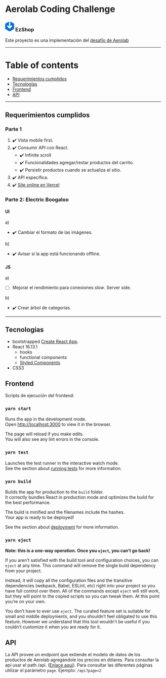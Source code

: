 # Aerolab Coding Challenge

### ![EzShop](https://raw.githubusercontent.com/Martinnqn/Aerolab-challenge/master/src/assets/Combined%20Shape%202.png "EzShop") EzShop

Este proyecto es una implementación del [desafío de Aerolab](https://github.com/Aerolab/challenge)

---

# Table of contents

- [Requerimientos cumplidos](#requerimientos-cumplidos)
- [Tecnologías](#tecnologías)
- [Frontend](#frontend)
- [API](#API)

---

## Requerimientos cumplidos

### Parte 1

1. :heavy_check_mark: Vista mobile first.
2. :heavy_check_mark: Consumir API con React.
   - :heavy_check_mark: Infinite scroll
   - :heavy_check_mark: Funcionalidades agregar/restar productos del carrito.
   - :heavy_check_mark: Persistir productos cuando se actualiza el sitio.
3. :heavy_check_mark: API específica.
4. :heavy_check_mark: [Site online en Vercel](https://aerolab-challenge.martinnqn.vercel.app/)

### Parte 2: Electric Boogaloo

#### UI

a)

- :heavy_check_mark: Cambiar el formato de las imágenes.

b)

- :heavy_check_mark: Avisar si la app está funcionando offline.

#### JS

a)

- [ ] Mejorar el rendimiento para conexiones _slow_. Server side.

b)

- :heavy_check_mark: Crear árbol de categorías.

---

## Tecnologías

- bootstrapped [Create React App](https://github.com/facebook/create-react-app).
- React 16.13.1
  - hooks
  - functional components
  - [Styled Components](https://styled-components.com/)
- CSS3

## Frontend

Scripts de ejecución del frontend:

### `yarn start`

Runs the app in the development mode.<br />
Open [http://localhost:3000](http://localhost:3000) to view it in the browser.

The page will reload if you make edits.<br />
You will also see any lint errors in the console.

### `yarn test`

Launches the test runner in the interactive watch mode.<br />
See the section about [running tests](https://facebook.github.io/create-react-app/docs/running-tests) for more information.

### `yarn build`

Builds the app for production to the `build` folder.<br />
It correctly bundles React in production mode and optimizes the build for the best performance.

The build is minified and the filenames include the hashes.<br />
Your app is ready to be deployed!

See the section about [deployment](https://facebook.github.io/create-react-app/docs/deployment) for more information.

### `yarn eject`

**Note: this is a one-way operation. Once you `eject`, you can’t go back!**

If you aren’t satisfied with the build tool and configuration choices, you can `eject` at any time. This command will remove the single build dependency from your project.

Instead, it will copy all the configuration files and the transitive dependencies (webpack, Babel, ESLint, etc) right into your project so you have full control over them. All of the commands except `eject` will still work, but they will point to the copied scripts so you can tweak them. At this point you’re on your own.

You don’t have to ever use `eject`. The curated feature set is suitable for small and middle deployments, and you shouldn’t feel obligated to use this feature. However we understand that this tool wouldn’t be useful if you couldn’t customize it when you are ready for it.

## API

La API provee un endpoint que extiende el modelo de datos de los productos de Aerolab agregándole los precios en dólares.
Para consultar la api usar el path /api. ([Enlace aqui](https://aerolab-challenge.martinnqn.vercel.app/api)).
Para consultar las diferentes páginas utilizar el parámetro `page`. Ejemplo: `/api?page=2`
